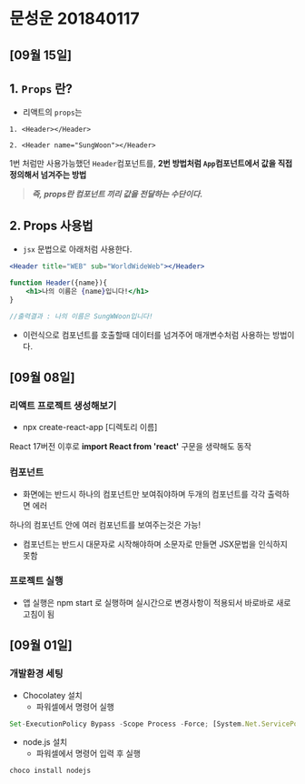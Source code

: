 # 문성운 201840117
## [09월 15일]

## 1. `Props` 란?

- 리액트의 `props`는

```
1. <Header></Header>

2. <Header name="SungWoon"></Header>
```

1번 처럼만 사용가능했던 `Header`컴포넌트를, **2번 방법처럼 `App`컴포넌트에서 값을 직접 정의해서 넘겨주는 방법**

> ***즉, props란 컴포넌트 끼리 값을 전달하는 수단이다.***

## 2. Props 사용법

- `jsx` 문법으로 아래처럼 사용한다.

```jsx
<Header title="WEB" sub="WorldWideWeb"></Header>

function Header({name}){
	<h1>나의 이름은 {name}입니다!</h1>
}

//출력결과 : 나의 이름은 SungWWoon입니다!
```

- 이런식으로 컴포넌트를 호출할때 데이터를 넘겨주어 매개변수처럼 사용하는 방법이다.

## [09월 08일]

### 리액트 프로젝트 생성해보기

- npx create-react-app [디렉토리 이름]

React 17버전 이후로 **import React from 'react'**  구문을 생략해도 동작

### 컴포넌트

- 화면에는 반드시 하나의 컴포넌트만 보여줘야하며 두개의 컴포넌트를 각각 출력하면 에러

하나의 컴포넌트 안에 여러 컴포넌트를 보여주는것은 가능!

- 컴포넌트는 반드시 대문자로 시작해야하며 소문자로 만들면 JSX문법을 인식하지 못함

### 프로젝트 실행

- 앱 실행은 npm start 로 실행하며 실시간으로 변경사항이 적용되서 바로바로 새로고침이 됨

## [09월 01일]

### 개발환경 세팅

- Chocolatey 설치
    - 파워셀에서 명령어 실행

```jsx
Set-ExecutionPolicy Bypass -Scope Process -Force; [System.Net.ServicePointManager]::SecurityProtocol = [System.Net.ServicePointManager]::SecurityProtocol -bor 3072; iex ((New-Object System.Net.WebClient).DownloadString('[https://community.chocolatey.org/install.ps1](https://community.chocolatey.org/install.ps1)'))
```

- node.js 설치
    - 파워셀에서 명령어 입력 후 실행

```jsx
choco install nodejs
```